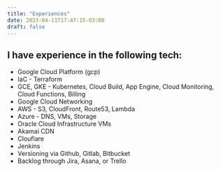 ```yaml
---
title: "Experiences"
date: 2023-04-11T17:47:15-03:00
draft: false
---
```

## I have experience in the following tech:
- Google Cloud Platform (gcp)
- IaC - Terraform
- GCE, GKE - Kubernetes, Cloud Build, App Engine, Cloud Monitoring, Cloud Functions, Billing
- Google Cloud Networking
- AWS - S3, CloudFront, Route53, Lambda
- Azure - DNS, VMs, Storage
- Oracle Cloud Infrastructure VMs
- Akamai CDN
- Clouflare
- Jenkins
- Versioning via Github, Gitlab, Bitbucket
- Backlog through Jira, Asana, or Trello
